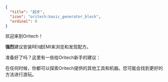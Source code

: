 ```json
{
  "title": "起步",
  "icon": "oritech:basic_generator_block",
  "ordinal": 0
}
```

欢迎来到Oritech！

**强烈**建议安装REI或EMI来浏览和发现配方。

准备好了吗？这里有一些给Oritech新手的建议：

在任何时候，你都可以探索Oritech提供的其他工具和机器。您可能会找到更好的方法进行游玩。
